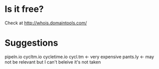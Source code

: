 Is it free?
===========
Check at http://whois.domaintools.com/

Suggestions
===========
pipeln.io
cycltm.io
cycletime.io
cycl.tm <- very expensive
pants.ly <- may not be relevant but I can't beleive it's not taken